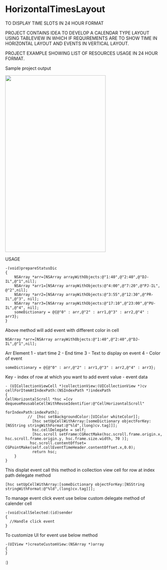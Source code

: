 # HorizontalTimesLayout

TO DISPLAY TIME SLOTS IN 24 HOUR FORMAT

PROJECT CONTAINS IDEA TO DEVELOP A CALENDAR TYPE LAYOUT USING TABLEVIEW IN WHICH IF REQUIREMENTS ARE  TO SHOW TIME IN HORIZONTAL LAYOUT AND EVENTS IN VERTICAL LAYOUT.

PROJECT EXAMPLE SHOWING LIST OF RESOURCES USAGE IN 24 HOUR FORMAT.

Sample project output

<img src="https://github.com/PayalUmraliya/HorizontalTimesLayout/blob/master/pucalender.gif" width="320" height="564"/>

USAGE

````
-(void)prepareStatusDic
{
    NSArray *arr=[NSArray arrayWithObjects:@"1:40",@"2:40",@"DJ-IL",@"1",nil];
    NSArray *arr1=[NSArray arrayWithObjects:@"4:00",@"7:20",@"PJ-IL", @"2",nil];
    NSArray *arr2=[NSArray arrayWithObjects:@"3:55",@"12:30",@"PR-IL",@"3", nil];
    NSArray *arr3=[NSArray arrayWithObjects:@"17:10",@"23:00",@"PU-IL",@"4", nil];
    someDictionary = @{@"0" : arr,@"2" : arr1,@"3" : arr2,@"4" : arr3};
}
````
Above method will add event with different color in cell

````
NSArray *arr=[NSArray arrayWithObjects:@"1:40",@"2:40",@"DJ-IL",@"1",nil];
````
Arr Element
1 - start time
2 - End time
3 - Text to display on event
4 - Color of event

````
someDictionary = @{@"0" : arr,@"2" : arr1,@"3" : arr2,@"4" : arr3};
````

Key - index of row at which you want to add event
value - event data

````
- (UICollectionViewCell *)collectionView:(UICollectionView *)cv cellForItemAtIndexPath:(NSIndexPath *)indexPath
{
CellHorizontalScroll *hsc =[cv dequeueReusableCellWithReuseIdentifier:@"CellHorizontalScroll"
                                                                                 forIndexPath:indexPath];
          //  [hsc setBackgroundColor:[UIColor whiteColor]];
            [hsc setUpCellWithArray:[someDictionary objectForKey:[NSString stringWithFormat:@"%ld",(long)cv.tag]]];
            hsc.cellDelegate = self;
            [hsc.scroll setFrame:CGRectMake(hsc.scroll.frame.origin.x, hsc.scroll.frame.origin.y, hsc.frame.size.width, 70 )];
           hsc.scroll.contentOffset= CGPointMake(self.collEventTimeHeader.contentOffset.x,0.0);
            return hsc;
    }
}

````

This displat event call this method in collection view cell for row at index path delegate method
````
[hsc setUpCellWithArray:[someDictionary objectForKey:[NSString stringWithFormat:@"%ld",(long)cv.tag]]];
````

To manage event click event use below custom delegate method of calender cell
````
-(void)callSelected:(id)sender
{
  //Handle click event
}

````

To customize UI for event use below method

````
-(UIView *)createCustomView:(NSArray *)array
{
}
````

:)
